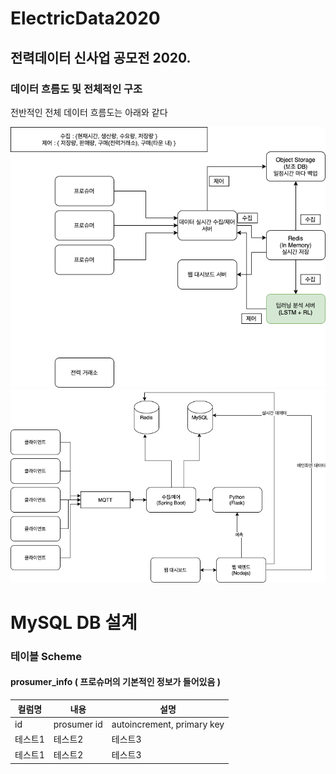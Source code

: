 # ElectricData2020
## 전력데이터 신사업 공모전 2020. 

### 데이터 흐름도 및 전체적인 구조
전반적인 전체 데이터 흐름도는 아래와 같다

![데이터 흐름도](https://github.com/freedomchurl/ElectricData2020/blob/master/Image/Electric_Dataflow.png)
![데이터 흐름도2](https://github.com/freedomchurl/ElectricData2020/blob/master/Image/electric2020.png)


# MySQL DB 설계

### 테이블 Scheme
#### prosumer_info ( 프로슈머의 기본적인 정보가 들어있음 )

|컬럼명|내용|설명|
|------|---|---|
|id|prosumer id|autoincrement, primary key|
|테스트1|테스트2|테스트3|
|테스트1|테스트2|테스트3|
